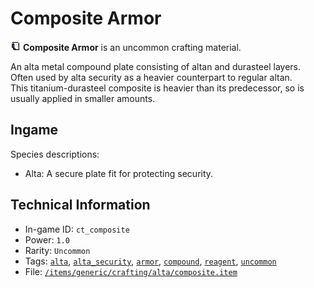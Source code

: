 # Composite Armor

<img src="https://raw.githubusercontent.com/Ceterai/Enternia/main/items/generic/crafting/alta/composite.png" alt="Composite Armor icon" loading="lazy" height=16px width="auto" /> **Composite Armor** is an uncommon crafting material.

An alta metal compound plate consisting of altan and durasteel layers. Often used by alta security as a heavier counterpart to regular altan.  
This titanium-durasteel composite is heavier than its predecessor, so is usually applied in smaller amounts.

## Ingame

Species descriptions:

- Alta: A secure plate fit for protecting security.

## Technical Information

- In-game ID: `ct_composite`
- Power: `1.0`
- Rarity: `Uncommon`
- Tags: [`alta`](https://ceterai.github.io/MyEnternia/Wiki/Tags/Alta), [`alta_security`](https://ceterai.github.io/MyEnternia/Wiki/Tags/AltaSecurity), [`armor`](https://ceterai.github.io/MyEnternia/Wiki/Tags/Armor), [`compound`](https://ceterai.github.io/MyEnternia/Wiki/Tags/Compound), [`reagent`](https://ceterai.github.io/MyEnternia/Wiki/Tags/Reagent), [`uncommon`](https://ceterai.github.io/MyEnternia/Wiki/Tags/Uncommon)
- File: [`/items/generic/crafting/alta/composite.item`](https://github.com/Ceterai/Enternia/blob/main/items/generic/crafting/alta/composite.item)
